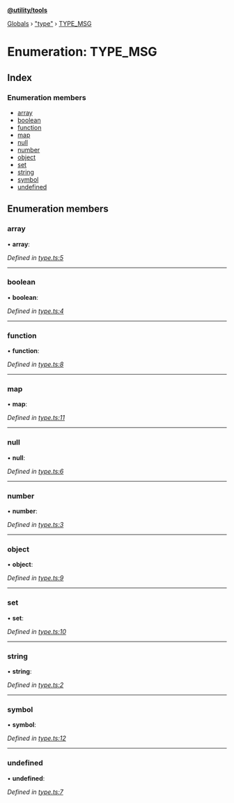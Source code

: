 **[@utility/tools](../README.md)**

[Globals](../globals.md) › ["type"](../modules/_type_.md) › [TYPE_MSG](_type_.type_msg.md)

# Enumeration: TYPE_MSG

## Index

### Enumeration members

* [array](_type_.type_msg.md#array)
* [boolean](_type_.type_msg.md#boolean)
* [function](_type_.type_msg.md#function)
* [map](_type_.type_msg.md#map)
* [null](_type_.type_msg.md#null)
* [number](_type_.type_msg.md#number)
* [object](_type_.type_msg.md#object)
* [set](_type_.type_msg.md#set)
* [string](_type_.type_msg.md#string)
* [symbol](_type_.type_msg.md#symbol)
* [undefined](_type_.type_msg.md#undefined)

## Enumeration members

###  array

• **array**:

*Defined in [type.ts:5](https://github.com/Wimjiang/utility/blob/dd998b5/src/type.ts#L5)*

___

###  boolean

• **boolean**:

*Defined in [type.ts:4](https://github.com/Wimjiang/utility/blob/dd998b5/src/type.ts#L4)*

___

###  function

• **function**:

*Defined in [type.ts:8](https://github.com/Wimjiang/utility/blob/dd998b5/src/type.ts#L8)*

___

###  map

• **map**:

*Defined in [type.ts:11](https://github.com/Wimjiang/utility/blob/dd998b5/src/type.ts#L11)*

___

###  null

• **null**:

*Defined in [type.ts:6](https://github.com/Wimjiang/utility/blob/dd998b5/src/type.ts#L6)*

___

###  number

• **number**:

*Defined in [type.ts:3](https://github.com/Wimjiang/utility/blob/dd998b5/src/type.ts#L3)*

___

###  object

• **object**:

*Defined in [type.ts:9](https://github.com/Wimjiang/utility/blob/dd998b5/src/type.ts#L9)*

___

###  set

• **set**:

*Defined in [type.ts:10](https://github.com/Wimjiang/utility/blob/dd998b5/src/type.ts#L10)*

___

###  string

• **string**:

*Defined in [type.ts:2](https://github.com/Wimjiang/utility/blob/dd998b5/src/type.ts#L2)*

___

###  symbol

• **symbol**:

*Defined in [type.ts:12](https://github.com/Wimjiang/utility/blob/dd998b5/src/type.ts#L12)*

___

###  undefined

• **undefined**:

*Defined in [type.ts:7](https://github.com/Wimjiang/utility/blob/dd998b5/src/type.ts#L7)*